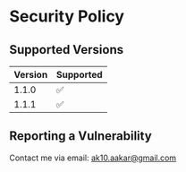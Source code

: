 # Security Policy
## Supported Versions
| Version | Supported          |
| ------- | ------------------ |
| 1.1.0   | :white_check_mark: |
| 1.1.1   | :white_check_mark: |

## Reporting a Vulnerability
Contact me via email: ak10.aakar@gmail.com
